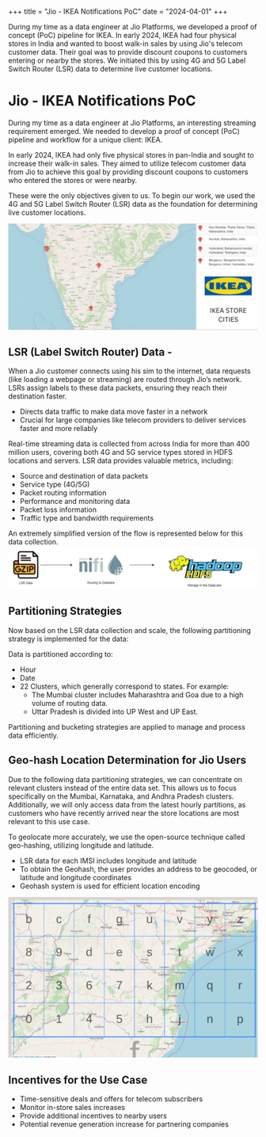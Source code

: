 +++
title = "Jio - IKEA Notifications PoC"
date = "2024-04-01"
+++

During my time as a data engineer at Jio Platforms, we developed a proof of concept (PoC) pipeline for IKEA. In early 2024, IKEA had four physical stores in India and wanted to boost walk-in sales by using Jio's telecom customer data. Their goal was to provide discount coupons to customers entering or nearby the stores. We initiated this by using 4G and 5G Label Switch Router (LSR) data to determine live customer locations.
<!--more-->

# Jio - IKEA Notifications PoC
During my time as a data engineer at Jio Platforms, an interesting streaming requirement emerged. We needed to develop a proof of concept (PoC) pipeline and workflow for a unique client: IKEA.

In early 2024, IKEA had only five physical stores in pan-India and sought to increase their walk-in sales. They aimed to utilize telecom customer data from Jio to achieve this goal by providing discount coupons to customers who entered the stores or were nearby.

These were the only objectives given to us. To begin our work, we used the 4G and 5G Label Switch Router (LSR) data as the foundation for determining live customer locations.

![img.png](ikea_cities.png)

## LSR (Label Switch Router) Data - 
When a Jio customer connects using his sim to the internet, data requests (like loading a webpage or streaming) are routed through Jio’s network. LSRs assign labels to these data packets, ensuring they reach their destination faster.
- Directs data traffic to make data move faster in a network
- Crucial for large companies like telecom providers to deliver services faster and more reliably

Real-time streaming data is collected from across India for more than 400 million users, covering both 4G and 5G service types stored in HDFS locations and servers. LSR data provides valuable metrics, including:

- Source and destination of data packets
- Service type (4G/5G)
- Packet routing information
- Performance and monitoring data
- Packet loss information
- Traffic type and bandwidth requirements

An extremely simplified version of the flow is represented below for this data collection.
![img.png](lsr_simplified_flow.png)

## Partitioning Strategies

Now based on the LSR data collection and scale, the following partitioning strategy is implemented for the data:

Data is partitioned according to:
- Hour
- Date
- 22 Clusters, which generally correspond to states. For example:
  - The Mumbai cluster includes Maharashtra and Goa due to a high volume of routing data.
  - Uttar Pradesh is divided into UP West and UP East.

Partitioning and bucketing strategies are applied to manage and process data efficiently.

## Geo-hash Location Determination for Jio Users
Due to the following data partitioning strategies, we can concentrate on relevant clusters instead of the entire data set. This allows us to focus specifically on the Mumbai, Karnataka, and Andhra Pradesh clusters. Additionally, we will only access data from the latest hourly partitions, as customers who have recently arrived near the store locations are most relevant to this use case.

To geolocate more accurately, we use the open-source technique called geo-hashing, utilizing longitude and latitude.

- LSR data for each IMSI includes longitude and latitude
- To obtain the Geohash, the user provides an address to be geocoded, or latitude and longitude coordinates
- Geohash system is used for efficient location encoding

![img.png](geo_hashing.png)

## Incentives for the Use Case
- Time-sensitive deals and offers for telecom subscribers
- Monitor in-store sales increases
- Provide additional incentives to nearby users
- Potential revenue generation increase for partnering companies